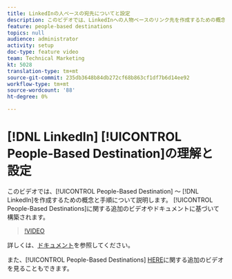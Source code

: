 ```yaml
---
title: LinkedInの人ベースの宛先についてと設定
description: このビデオでは、LinkedInへの人物ベースのリンク先を作成するための概念と手順について説明します。 これは、人ベースの宛先に関する追加のビデオおよびドキュメントに基づいて構築されます。
feature: people-based destinations
topics: null
audience: administrator
activity: setup
doc-type: feature video
team: Technical Marketing
kt: 5028
translation-type: tm+mt
source-git-commit: 235db3648b84db272cf68b863cf1df7b6d14ee92
workflow-type: tm+mt
source-wordcount: '88'
ht-degree: 0%

---
```



# [!DNL LinkedIn] [!UICONTROL People-Based Destination]の理解と設定

このビデオでは、[!UICONTROL People-Based Destination] ～ [!DNL LinkedIn]を作成するための概念と手順について説明します。 [!UICONTROL People-Based Destinations]に関する追加のビデオやドキュメントに基づいて構築されます。

>[!VIDEO](https://video.tv.adobe.com/v/34171/?quality=12)

詳しくは、[ドキュメント](https://docs.adobe.com/content/help/en/audience-manager/user-guide/features/destinations/people-based/people-based-destinations-overview.html)を参照してください。

また、[!UICONTROL People-Based Destinations] [HERE](https://adobe.ly/aamlearnpbd)に関する追加のビデオを見ることもできます。

